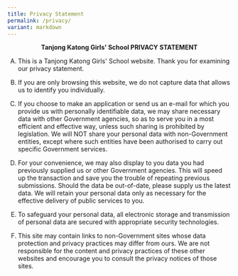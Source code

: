 ```yaml
---
title: Privacy Statement
permalink: /privacy/
variant: markdown
---
```

<center><b>Tanjong Katong Girls' School PRIVACY STATEMENT</b></center>
<ol type="A">
	<li>
		<p>This is a Tanjong Katong Girls' School website. Thank you for examining our privacy statement.</p>
	</li>
	<li>
		<p>If you are only browsing this website, we do not capture data that allows us to identify you individually. </p>
	</li>
	<li>
		<p>If you choose to make an application or send us an e-mail for which you provide us with personally identifiable data, we may share necessary data with other Government agencies, so as to serve you in a most efficient and effective way, unless such sharing is prohibited by legislation. We will NOT share your personal data with non-Government entities, except where such entities have been authorised to carry out specific Government services.</p>
	</li>
	<li>
		<p>For your convenience, we may also display to you data you had previously supplied us or other Government agencies. This will speed up the transaction and save you the trouble of repeating previous submissions. Should the data be out-of-date, please supply us the latest data. We will retain your personal data only as necessary for the effective delivery of public services to you.</p>
	</li>
	<li>
		<p>To safeguard your personal data, all electronic storage and transmission of personal data are secured with appropriate security technologies.</p>
	</li>
	<li>
		<p>This site may contain links to non-Government sites whose data protection and privacy practices may differ from ours. We are not responsible for the content and privacy practices of these other websites and encourage you to consult the privacy notices of those sites.</p>
	</li>
	</ol>